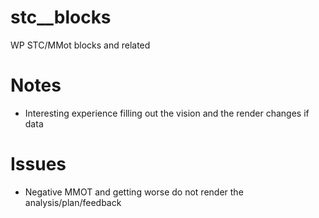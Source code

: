 # stc__blocks
WP STC/MMot blocks and related

# Notes
* Interesting experience filling out the vision and the render changes if data

# Issues
* Negative MMOT and getting worse do not render the analysis/plan/feedback

